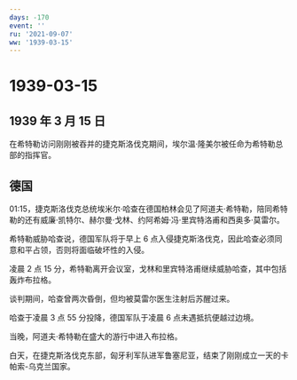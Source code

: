 ```yaml
---
days: -170
event: ''
ru: '2021-09-07'
ww: '1939-03-15'
---
```


# 1939-03-15

## 1939 年 3 月 15 日

在希特勒访问刚刚被吞并的捷克斯洛伐克期间，埃尔温·隆美尔被任命为希特勒总部的指挥官。

## 德国

01:15，捷克斯洛伐克总统埃米尔·哈查在德国柏林会见了阿道夫·希特勒，陪同希特勒的还有威廉·凯特尔、赫尔曼·戈林、约阿希姆·冯·里宾特洛甫和西奥多·莫雷尔。

希特勒威胁哈查说，德国军队将于早上 6
点入侵捷克斯洛伐克，因此哈查必须同意和平占领，否则将面临破坏性的入侵。

凌晨 2 点 15
分，希特勒离开会议室，戈林和里宾特洛甫继续威胁哈查，其中包括轰炸布拉格。

谈判期间，哈查曾两次昏倒，但均被莫雷尔医生注射后苏醒过来。

哈查于凌晨 3 点 55 分投降，德国军队于凌晨 6 点未遇抵抗便越过边境。

当晚，阿道夫·希特勒在盛大的游行中进入布拉格。

白天，在捷克斯洛伐克东部，匈牙利军队进军鲁塞尼亚，结束了刚刚成立一天的卡帕索-乌克兰国家。